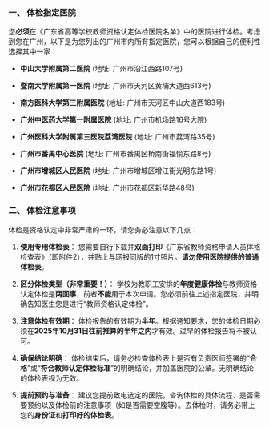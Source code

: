 ### **一、 体检指定医院**

您**必须**在《广东省高等学校教师资格认定体检医院名单》中的医院进行体检。考虑到您在广州，以下是为您列出的广州市内所有指定医院，您可以根据自己的便利性选择其中一家：

- **中山大学附属第二医院** (地址: 广州市沿江西路107号)
    
- **暨南大学附属第一医院** (地址: 广州市天河区黄埔大道西613号)
    
- **南方医科大学第三附属医院** (地址: 广州市天河区中山大道西183号)
    
- **广州中医药大学第一附属医院** (地址: 广州市机场路16号大院)
    
- **广州医科大学附属第三医院荔湾医院** (地址: 广州市荔湾路35号)
    
- **广州市番禺中心医院** (地址: 广州市番禺区桥南街福愉东路8号)
    
- **广州市增城区人民医院** (地址: 广州市增城区增江街光明东路1号)
    
- **广州市花都区人民医院** (地址: 广州市花都区新华路48号)
    

### **二、 体检注意事项**

体检是资格认定中非常严肃的一环，请您务必注意以下几点：

1. **使用专用体检表**： 您需要自行下载并**双面打印**《广东省教师资格申请人员体格检查表》（即附件2），并贴上与网报同版的1寸照片。**请勿使用医院提供的普通体检表**。
    
2. **区分体检类型（非常重要！）**： 学校为教职工安排的**年度健康体检**与教师资格认定体检是**两回事**，前者**不能**用于本次申请。您必须前往上述指定医院，并明确告知医生您是进行“教师资格认定体检”。
    
3. **注意体检有效期**： 体检报告的有效期为**半年**。根据通知要求，您的体检日期必须在**2025年10月31日往前推算的半年之内**才有效。过早的体检报告将不被认可。
    
4. **确保结论明确**： 体检结束后，请务必检查体检表上是否有负责医师签署的“**合格**”或“**符合教师认定体检标准**”的明确结论，并加盖医院的公章。无明确结论的体检表视为无效。
    
5. **提前预约与准备**： 建议您提前致电选定的医院，咨询体检的具体流程、是否需要预约以及体检前的注意事项（如是否需要空腹等）。去体检时，请务必带上您的**身份证**和**打印好的体检表**。